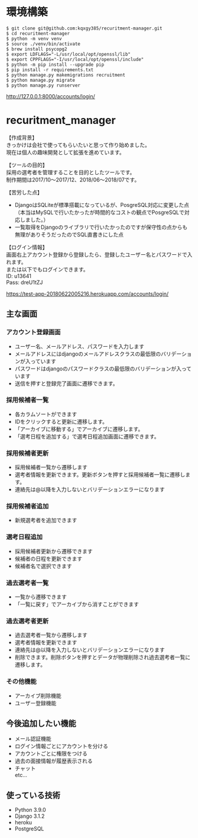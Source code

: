 # 環境構築

```
$ git clone git@github.com:kqxgy385/recuritment-manager.git
$ cd recuritment-manager
$ python -m venv venv
$ source ./venv/bin/activate
$ brew install psycopg2
$ export LDFLAGS="-L/usr/local/opt/openssl/lib"
$ export CPPFLAGS="-I/usr/local/opt/openssl/include"
$ python -m pip install --upgrade pip
$ pip install -r requirements.txt
$ python manage.py makemigrations recruitment
$ python manage.py migrate
$ python manage.py runserver
```

http://127.0.0.1:8000/accounts/login/

# recuritment_manager

【作成背景】<br>
きっかけは会社で使ってもらいたいと思って作り始めました。<br>
現在は個人の趣味開発として拡張を進めています。 

【ツールの目的】<br>
採用の選考者を管理することを目的としたツールです。<br>
制作期間は2017/10〜2017/12、2018/06〜2018/07です。

【苦労した点】<br>
- DjangoはSQLiteが標準搭載になっているが、PosgreSQL対応に変更した点（本当はMySQLで行いたかったが時間的なコストの観点でPosgreSQLで対応しました。）
- 一覧取得をDjangoのライブラリで行いたかったのですが保守性の点からも無理がありそうだったのでSQL直書きにした点

【ログイン情報】<br>
画面右上アカウント登録から登録したら、登録したユーザー名とパスワードで入れます。<br>
または以下でもログインできます。<br>
ID: u13641 <br>
Pass: dreU1tZJ

https://test-app-20180622005216.herokuapp.com/accounts/login/

## 主な画面
### アカウント登録画面
 - ユーザー名、メールアドレス、パスワードを入力します
 - メールアドレスにはdjangoのメールアドレスクラスの最低限のバリデーションが入っています
 - パスワードはdjangoのパスワードクラスの最低限のバリデーションが入っています
 - 送信を押すと登録完了画面に遷移できます。

### 採用候補者一覧
 - 各カラムソートができます<br>
 - IDをクリックすると更新に遷移します。<br>
 - 「アーカイブに移動する」でアーカイブに遷移します。<br>
 - 「選考日程を追加する」で選考日程追加画面に遷移できます。

### 採用候補者更新
 - 採用候補者一覧から遷移します<br>
 - 選考者情報を更新できます。更新ボタンを押すと採用候補者一覧に遷移します。<br>
 - 連絡先は@以降を入力しないとバリデーションエラーになります

### 採用候補者追加
 - 新規選考者を追加できます
 
### 選考日程追加
 - 採用候補者更新から遷移できます
 - 候補者の日程を更新できます<br>
 - 候補者名で選択できます

### 過去選考者一覧
 - 一覧から遷移できます<br>
 - 「一覧に戻す」でアーカイブから消すことができます
 
### 過去選考者更新
 - 過去選考者一覧から遷移します<br>
 - 選考者情報を更新できます<br>
 - 連絡先は@以降を入力しないとバリデーションエラーになります<br>
 - 削除できます。削除ボタンを押すとデータが物理削除され過去選考者一覧に遷移します。

### その他機能
 - アーカイブ削除機能
 - ユーザー登録機能
 
## 今後追加したい機能
 - メール認証機能<br>
 - ログイン情報ごとにアカウントを分ける<br>
 - アカウントごとに権限をつける<br>
 - 過去の面接情報が履歴表示される<br>
 - チャット<br>
 etc...
 
## 使っている技術
 - Python 3.9.0<br>
 - Django 3.1.2<br>
 - heroku<br>
 - PostgreSQL
